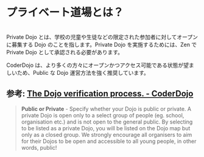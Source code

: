 # プライベート道場とは？
<br>
Private Dojo とは、学校の児童や生徒などの限定された参加者に対してオープンに募集する Dojo のことを指します。Private Dojo を実施するためには、Zen で Private Dojo として承認される必要があります。

CoderDojo は、より多くの方々にオープンかつアクセス可能である状態が望ましいため、Public な Dojo 運営方法を強く推奨しています。
<br>

## 参考: [The Dojo verification process. - CoderDojo](https://help.coderdojo.com/hc/en-us/articles/115002727406-The-Dojo-verification-process-)

> **Public or Private** - Specify whether your Dojo is public or private. A private Dojo is open only to a select group of people (eg. school, organisation etc.) and is not open to the general public. By selecting to be listed as a private Dojo, you will be listed on the Dojo map but only as a closed group. We strongly encourage all organisers to aim for their Dojos to be open and accessible to all young people, in other words, public!

